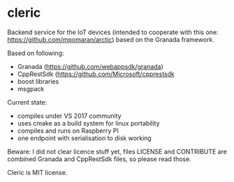# cleric
Backend service for the IoT devices (intended to cooperate with this one: https://github.com/mpomaran/arctic) based on the Granada framework.

Based on following:
 - Granada (https://github.com/webappsdk/granada)
 - CppRestSdk (https://github.com/Microsoft/cpprestsdk
 - boost libraries
 - msgpack

Current state:
 - compiles under VS 2017 community 
 - uses cmake as a build system for linux portability
 - compiles and runs on Raspberry PI
 - one endpoint with serialisation to disk working

Beware: I did not clear licence stuff yet, files LICENSE and CONTRIBUTE are combined Granada and CppRestSdk files, so please read those.

Cleric is MIT license.

